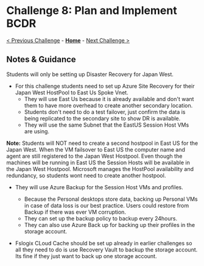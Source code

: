 # Challenge 8: Plan and Implement BCDR

[< Previous Challenge](./07-Install-Configure-Apps.md) - **[Home](./README.md)** - [Next Challenge >](./09-Automate-WVD-Tasks.md)

## Notes & Guidance

Students will only be setting up Disaster Recovery for Japan West.

- For this challenge students need to set up Azure Site Recovery for their Japan West HostPool to East Us Spoke Vnet.
    - They will use East Us because it is already available and don't want them to have more overhead to create another secondary location.
    - Students don't need to do a test failover, just confirm the data is being replicated to the secondary site to show DR is available.
    - They will use the same Subnet that the EastUS Session Host VMs are using.

**Note:** Students will NOT need to create a second hostpool in East US for the Japan West. When the VM failsover to East US the computer name and agent are still registered to the Japan West Hostpool. Even though the machines will be running in East US the Session Hosts will be available in the Japan West Hostpool. Microsoft manages the HostPool availability and redundancy, so students wont need to create another hostpool.

- They will use Azure Backup for the Session Host VMs and profiles.
    - Because the Personal desktops store data, backing up Personal VMs in case of data loss is our best practice. Users could restore from Backup if there was ever VM corruption.
    - They can set up the backup policy to backup every 24hours.
    - They can also use Azure Back up for backing up their profiles in the storage account.

- Fslogix CLoud Cache should be set up already in earlier challenges so all they need to do is use Recovery Vault to backup the storage account. Its fine if they just want to back up one storage account.
